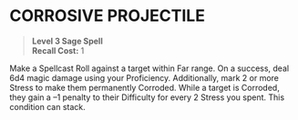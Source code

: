 ﻿# CORROSIVE PROJECTILE

> **Level 3 Sage Spell**  
> **Recall Cost:** 1

Make a Spellcast Roll against a target within Far range. On a success, deal 6d4 magic damage using your Proficiency. Additionally, mark 2 or more Stress to make them permanently Corroded. While a target is Corroded, they gain a –1 penalty to their Difficulty for every 2 Stress you spent. This condition can stack.
